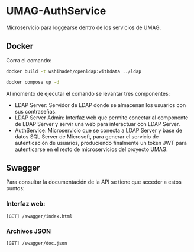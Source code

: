 # UMAG-AuthService

Microservicio para loggearse dentro de los servicios de UMAG.

## Docker

Corra el comando:

```bash
docker build -t wshihadeh/openldap:withdata ../ldap

docker compose up -d
```

Al momento de ejecutar el comando se levantar tres componentes:

- LDAP Server: Servidor de LDAP donde se almacenan los usuarios con sus contraseñas.
- LDAP Server Admin: Interfaz web que permite conectar al componente de LDAP Server y servir una web para interactuar con LDAP Server.
- AuthService: Microservicio que se conecta a LDAP Server y base de datos SQL Server de Microsoft, para generar el servicio de autenticación de usuarios, produciendo finalmente un token JWT para autenticarse en el resto de microservicios del proyecto UMAG.

## Swagger

Para consultar la documentación de la API se tiene que acceder a estos puntos:

### Interfaz web:

```
[GET] /swagger/index.html
```

### Archivos JSON

```
[GET] /swagger/doc.json
```
